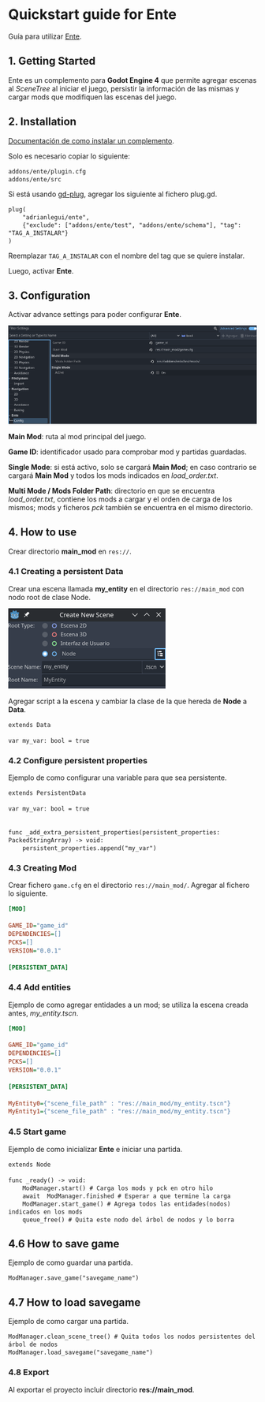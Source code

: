 # Quickstart guide for Ente

Guía para utilizar [Ente](https://github.com/adrianlegui/ente).

## 1. Getting Started
Ente es un complemento para **Godot Engine 4** que permite agregar escenas al _SceneTree_ al iniciar el juego, persistir la información de las mismas y cargar mods que modifiquen las escenas del juego.

## 2. Installation

[Documentación de como instalar un complemento](https://docs.godotengine.org/en/stable/tutorials/plugins/editor/installing_plugins.html).

Solo es necesario copiar lo siguiente:
```
addons/ente/plugin.cfg
addons/ente/src
```
Si está usando [gd-plug](https://github.com/imjp94/gd-plug), agregar los siguiente al fichero plug.gd.
```gdscript
plug(
	"adrianlegui/ente",
	{"exclude": ["addons/ente/test", "addons/ente/schema"], "tag": "TAG_A_INSTALAR"}
)
```
Reemplazar ```TAG_A_INSTALAR``` con el nombre del tag que se quiere instalar.

Luego, activar **Ente**.

## 3. Configuration
Activar advance settings para poder configurar __Ente__.

![Configuration](./img/configuration.png)

**Main Mod**: ruta al mod principal del juego.

**Game ID**: identificador usado para comprobar mod y partidas guardadas.

**Single Mode**: si está activo, solo se cargará **Main Mod**; en caso contrario se cargará **Main Mod** y todos los mods indicados en _load_order.txt_.

**Multi Mode / Mods Folder Path**: directorio en que se encuentra *load_order.txt*, contiene los mods a cargar y el orden de carga de los mismos; mods y ficheros *pck* también se encuentra en el mismo directorio.

## 4. How to use
Crear directorio __main_mod__ en ```res://```.

### 4.1 Creating a persistent Data

Crear una escena llamada __my_entity__ en el directorio ```res://main_mod``` con nodo root de clase Node.

![creating_entity](./img/creating_entity.png)

Agregar script a la escena y cambiar la clase de la que hereda de __Node__ a __Data__.

``` gdscript
extends Data

var my_var: bool = true
```

### 4.2 Configure persistent properties
Ejemplo de como configurar una variable para que sea persistente.

``` gdscript
extends PersistentData

var my_var: bool = true


func _add_extra_persistent_properties(persistent_properties: PackedStringArray) -> void:
	persistent_properties.append("my_var")
```

### 4.3 Creating Mod
Crear fichero ```game.cfg``` en el directorio ```res://main_mod/```. Agregar al fichero lo siguiente.

``` ini
[MOD]

GAME_ID="game_id"
DEPENDENCIES=[]
PCKS=[]
VERSION="0.0.1"

[PERSISTENT_DATA]
```

### 4.4 Add entities
Ejemplo de como agregar entidades a un mod; se utiliza la escena creada antes, *my_entity.tscn*.

``` ini
[MOD]

GAME_ID="game_id"
DEPENDENCIES=[]
PCKS=[]
VERSION="0.0.1"

[PERSISTENT_DATA]

MyEntity0={"scene_file_path" : "res://main_mod/my_entity.tscn"}
MyEntity1={"scene_file_path" : "res://main_mod/my_entity.tscn"}
```

### 4.5 Start game
Ejemplo de como inicializar **Ente** e iniciar una partida.

``` gdscript
extends Node

func _ready() -> void:
	ModManager.start() # Carga los mods y pck en otro hilo
	await  ModManager.finished # Esperar a que termine la carga
	ModManager.start_game() # Agrega todos las entidades(nodos) indicados en los mods
	queue_free() # Quita este nodo del árbol de nodos y lo borra
```

## 4.6 How to save game
Ejemplo de como guardar una partida.
``` gdscript
ModManager.save_game("savegame_name")
```

## 4.7 How to load savegame
Ejemplo de como cargar una partida.
``` gdscript
ModManager.clean_scene_tree() # Quita todos los nodos persistentes del árbol de nodos
ModManager.load_savegame("savegame_name")
```

### 4.8 Export
Al exportar el proyecto incluir directorio **res://main_mod**.